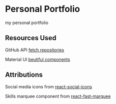 # Personal Portfolio

my personal portfolio

## Resources Used

GitHub API [fetch repositories](https://docs.github.com/en/rest/reference/repos)

Material UI [beutiful components](https://mui.com/)

## Attributions

Social media icons from [react-social-icons](https://www.npmjs.com/package/react-social-icons)

Skills marquee component from [react-fast-marquee](https://www.npmjs.com/package/react-fast-marquee)

